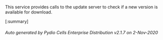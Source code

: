 






This service provides calls to the update server to check if a new version is available for download.

[:summary]

###### Auto generated by Pydio Cells Enterprise Distribution v2.1.7 on 2-Nov-2020
